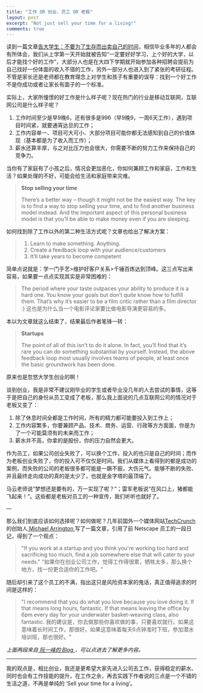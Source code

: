 ```yaml
---
title: "工作 OR 创业、员工 OR 老板"
layout: post
excerpt: "Not just sell your time for a living!"
comments: true
---
```


读到一篇文章[告大学生：不要为了生存而出卖自己的时间](http://andrewchen.co/new-college-grads-dont-sell-your-time-for-a-living/)，相信毕业多年的人都会有所体会，我们从上学第一天开始就被告知“一定要好好学习，上个好的大学，以后才能找个好的工作”，大部分人也是在大四下学期就开始参加各种招聘会提前为自己找好一份体面的收入不错的工作，另外一部分人也进入到了紧张的考研征程。不管是家长还是老师都在教育理念上对学生和孩子有重要的误导：找到一个好工作不是你成功或者让家长有面子的一个标准。

实际上，大家所憧憬的好工作是什么样子呢？现在热门的行业是移动互联网，互联网公司是什么样子呢？

1. 工作时间至少是早9晚6，还有很多是996（早9晚9，一周6天工作），遇到项目时间紧，就要通宵达旦的工作；
2. 工作内容单一、项目可大可小、大部分项目可能你都无法感知到自己的价值体现（基本都是为了收入而工作）；
3. 薪水还算丰厚，与之对比压力也会很大，你需要不断的努力工作来保持自己的竞争力。

当你有了家庭有了小孩之后，情况会更加恶化，你如何兼顾工作和家庭，工作和生活？如果处理的不好，可能会给生活和家庭带来灾难。

> **Stop selling your time**
>
> There’s a better way – though it might not be the easiest way. The key is to find a way to stop selling your time, and to find another business model instead. And the important aspect of this personal business model is that you’ll be able to make money even if you are sleeping.

如何找到除了工作以外的第二种生活方式呢？文章也给出了解决方案：

> 1. Learn to make something. Anything.
> 2. Create a feedback loop with your audience/customers
> 3. It’ll take years to become competent

简单点说就是：学一门手艺>维护好客户关系>千锤百炼达到顶峰。这三点写出来容易，如果要一点点实现其实是非常困难的：

> The period where your taste outpaces your ability to produce it is a hard one. You know your goals but don’t quite know how to fulfill them. That’s why it’s easier to be a film critic rather than a film director :)
> 这也是为什么当一个电影评论家要比做电影导演更容易的多。

本以为文章就这么结束了，结果最后作者笔锋一转：

> **Startups**
>
> The point of all of this isn’t to do it alone. In fact, you’ll find that it’s rare you can do something substantial by yourself. Instead, the above feedback loop most usually involves teams of people, at least once the basic groundwork has been done.

原来也是忽悠大学生创业的啊！

谈到创业，我是非常不建议刚毕业的学生或者毕业没几年的人去尝试的事情，这等于是把自己的身份从员工变成了老板，那么我上面说的几点互联网公司的情况对于老板又变了：

1. 除了休息时间全都是工作时间，所有的精力都可能要投入到工作上；
2. 工作内容繁多，你要兼顾产品、技术、商务、运营、行政等方方面面，你是为了一个可能莫须有的未来而工作；
3. 薪水并不高，你拿的是股份，你的压力自然会更大。

作为员工，如果公司创业失败了，可以换个工作，投入的也只是自己的时间；而作为老板创业失败了，你的投入可不仅仅是时间。我们从媒体上看得到的都是成功的案例，而失败的公司的老板很多都可能是一蹶不振，大伤元气。能够不断的失败、并且最终走向成功的真的是太少了，也就是金字塔的最顶端了。

马云老师说“梦想还是要有的，万一实现了呢？”；雷军老板说“在风口上，猪都能飞起来！”。这些都是老板对员工的一种宣传，我们听听也就好了。

—

那么我们到底应该如何选择呢？如何做呢？几年前国外一个媒体网站[TechCrunch ](https://techcrunch.com/)的创始人[ Michael Arrington ](https://en.wikipedia.org/wiki/Michael_Arrington)写了一篇文章，引用了前 Netscape 员工的一段日记，得到了一个观点：

> "If you work at a startup and you think you're working too hard and sacrificing too much, find a job somewhere else that will cater to your needs."
> "如果你在创业公司工作，觉得工作得很累，牺牲太多，那么换个地方，找一份更合适你的工作吧。"

随后却引来了这个员工的不满，指出这只是风险资本家的鬼话，真正值得追求的时间是这样的：

> "I recommend that you do what you love because you love doing it. If that means long hours, fantastic. If that means leaving the office by 6pm every day for your underwater basket-weaving class, also fantastic.
>  我的建议是，你去做那些你喜欢做的事，只要喜欢就行。如果这意味着长时间工作，那很好。如果这意味着每天6点钟准时下班，参加潜水培训班，那也很好。"

_上面两段来自[ 阮一峰的 Blog ](http://www.ruanyifeng.com/blog/2011/12/pain_builds_character.html) ，可以点进去了解更多内容。_

---
我的观点是，相比创业，我还是更希望大家先进入公司去工作，获得稳定的薪水、同时也会有工作技能的提升，在工作之余，再去实践下作者说的三点是一个不错的生活之道，不再是单纯的 ‘Sell your time for a living’。
